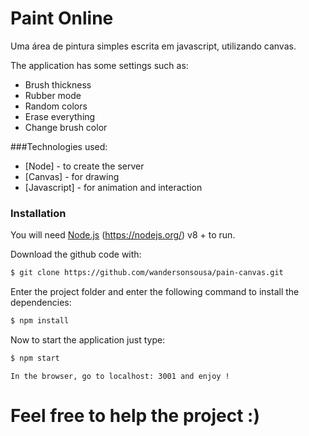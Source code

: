 # Paint Online

Uma área de pintura simples escrita em javascript, utilizando canvas.


The application has some settings such as:
- Brush thickness
- Rubber mode
- Random colors
- Erase everything
- Change brush color

###Technologies used:
* [Node] -  to create the server
* [Canvas] - for drawing
* [Javascript] - for animation and interaction

### Installation

You will need [Node.js] (https://nodejs.org/) v8 + to run.

Download the github code with:
```sh
$ git clone https://github.com/wandersonsousa/pain-canvas.git
```
Enter the project folder and enter the following command to install the dependencies:
```sh
$ npm install
```

Now to start the application just type:
```sh
$ npm start
```
``In the browser, go to localhost: 3001 and enjoy !``


# Feel free to help the project :)

   [node.js]: <http://nodejs.org>



